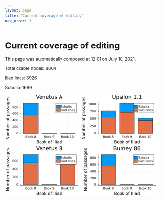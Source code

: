 ```yaml
---
layout: page
title: "Current coverage of editing"
nav_order: 1
---
```



# Current coverage of editing

This page was automatically composed at 12:01 on July 10, 2021.

Total citable nodes: 8804

Iliad lines: 3926

Scholia: 1689

![Summary of coverage](./coverage.png)